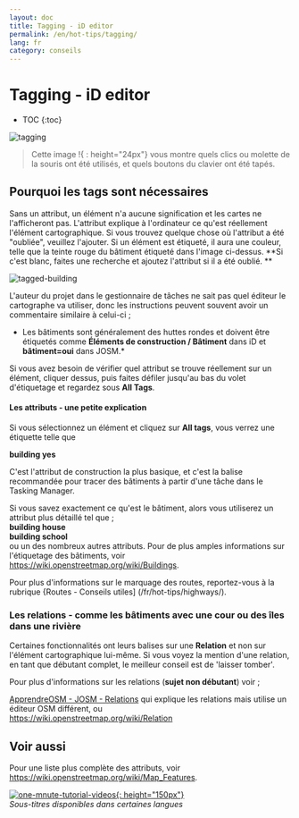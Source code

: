 ```yaml
---
layout: doc
title: Tagging - iD editor
permalink: /en/hot-tips/tagging/
lang: fr
category: conseils
---
```


Tagging - iD editor
============

- TOC
{:toc}

![tagging][]

> Cette image !{ : height="24px"} vous montre quels clics ou molette de la souris ont été utilisés, et quels boutons du clavier ont été tapés.  

Pourquoi les tags sont nécessaires
-------------------

Sans un attribut, un élément n'a aucune signification et les cartes ne l'afficheront pas. L'attribut explique à l'ordinateur ce qu'est réellement l'élément cartographique. Si vous trouvez quelque chose où l'attribut a été "oubliée", veuillez l'ajouter. Si un élément est étiqueté, il aura une couleur, telle que la teinte rouge du bâtiment étiqueté dans l'image ci-dessus. **Si c'est blanc, faites une recherche et ajoutez l'attribut si il a été oublié. **  

![tagged-building][]  

L'auteur du projet dans le gestionnaire de tâches ne sait pas quel éditeur le cartographe va utiliser, donc les instructions peuvent souvent avoir un commentaire similaire à celui-ci ;  

- Les bâtiments sont généralement des huttes rondes et doivent être étiquetés comme **Éléments de construction / Bâtiment** dans iD et **bâtiment=oui** dans JOSM.*  

Si vous avez besoin de vérifier quel attribut se trouve réellement sur un élément, cliquer dessus, puis faites défiler jusqu'au bas du volet d'étiquetage et regardez sous **All Tags**.

#### Les attributs - une petite explication ####

Si vous sélectionnez un élément et cliquez sur **All tags**, vous verrez une étiquette telle que  

**building    yes**  

C'est l'attribut de construction la plus basique, et c'est la balise recommandée pour tracer des bâtiments à partir d'une tâche dans le Tasking Manager.  

Si vous savez exactement ce qu'est le bâtiment, alors vous utiliserez un attribut plus détaillé tel que ;  
  **building   house**  
  **building   school**  
ou un des nombreux autres attributs. Pour de plus amples informations sur l'étiquetage des bâtiments, voir <https://wiki.openstreetmap.org/wiki/Buildings>.  

Pour plus d'informations sur le marquage des routes, reportez-vous à la rubrique {Routes - Conseils utiles] (/fr/hot-tips/highways/).  

### Les relations - comme les bâtiments avec une cour ou des îles dans une rivière ####

Certaines fonctionnalités ont leurs balises sur une **Relation** et non sur l'élément cartographique lui-même. Si vous voyez la mention d'une relation, en tant que débutant complet, le meilleur conseil est de 'laisser tomber'.  

Pour plus d'informations sur les relations (**sujet non débutant**) voir ;  

[ApprendreOSM - JOSM - Relations](/en/josm/josm/josm-relations/) qui explique les relations mais utilise un éditeur OSM différent, ou  
<https://wiki.openstreetmap.org/wiki/Relation>

Voir aussi  
---------

Pour une liste plus complète des attributs, voir <https://wiki.openstreetmap.org/wiki/Map_Features>.  

[![one-mnute-tutorial-videos]{: height="150px"}](https://www.youtube.com/playlist?list=PLb9506_-6FMHZ3nwn9heri3xjQKrSq1hN "Humanitarian OpenStreetMap Team - Tutoriels vidéo d'une minute")  
*Sous-titres disponibles dans certaines langues*  





[tagging]:/images/hot-tips/tagging.gif
[keymon]:/images/hot-tips/keymon.png
[tagged-building]:/images/hot-tips/tagged-building.png
[one-mnute-tutorial-videos]: /images/hot-tips/one-mnute-tutorial-videos.png "Humanitarian OpenStreetMap Team Tutoriels vidéo d'une minute"